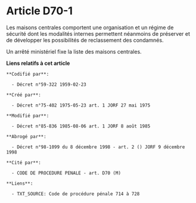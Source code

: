 # Article D70-1

Les maisons centrales comportent une organisation et un régime de sécurité dont les modalités internes permettent néanmoins
de préserver et de développer les possibilités de reclassement des condamnés.

Un arrêté ministériel fixe la liste des maisons centrales.

**Liens relatifs à cet article**

	**Codifié par**:

	  - Décret n°59-322 1959-02-23

	**Créé par**:

	  - Décret n°75-402 1975-05-23 art. 1 JORF 27 mai 1975

	**Modifié par**:

	  - Décret n°85-836 1985-08-06 art. 1 JORF 8 août 1985

	**Abrogé par**:

	  - Décret n°98-1099 du 8 décembre 1998 - art. 2 () JORF 9 décembre 1998

	**Cité par**:

	  - CODE DE PROCEDURE PENALE - art. D70 (M)

	**Liens**:

	  - TXT_SOURCE: Code de procédure pénale 714 à 728
